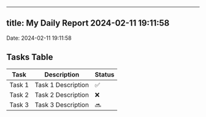 
---
title: My Daily Report 2024-02-11 19:11:58
---

Date: 2024-02-11 19:11:58

## Tasks Table

| Task | Description | Status |
|------|-------------|--------|
| Task 1 | Task 1 Description | ✅ |
| Task 2 | Task 2 Description | ❌ |
| Task 3 | Task 3 Description | 🔜 |
